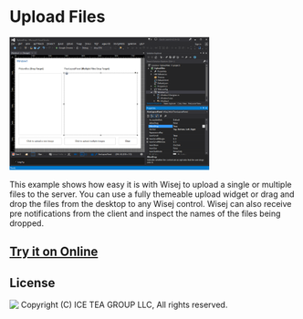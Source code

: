 Upload Files
====

<img src="../Support/Images/UploadFiles.png" width="350" height="233">

This example shows how easy it is with Wisej to upload a single or multiple files to the server. You can use a fully themeable upload widget or drag and drop the files from the desktop to any Wisej control. Wisej can also receive pre notifications from the client and inspect the names of the files being dropped.

## [Try it on Online](http://demo.wisej.com/UploadFiles)

License
-------
<img src="http://iceteagroup.com/wp-content/uploads/2017/01/Square-64x64-trasp.png" height="20" align="top"> Copyright (C) ICE TEA GROUP LLC, All rights reserved.
